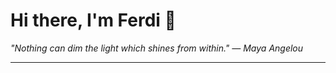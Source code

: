 <h1>Hi there, I'm Ferdi 👋</h1>

<p><em>
  "Nothing can dim the light which shines from within." — Maya Angelou
</em></p>

---
